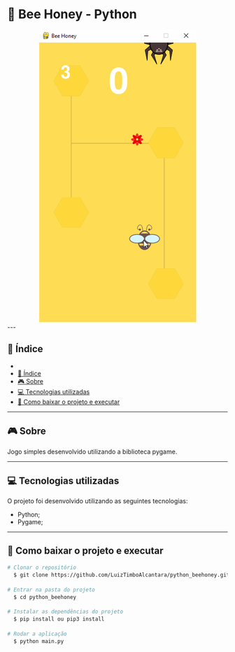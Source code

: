 <h1 align="Left">  
  <Strong>🐝 Bee Honey - Python</Strong>
 </h1>

<div align="center">
  <img src=".\assets\ws.gif" />
</div>
---

## 🔎 Índice

- [</div>](#div)
- [🔎 Índice](#-índice)
- [🎮 Sobre](#-sobre)
- [💻 Tecnologias utilizadas](#-tecnologias-utilizadas)
- [📁 Como baixar o projeto e executar](#-como-baixar-o-projeto-e-executar)

---

## 🎮 Sobre

Jogo simples desenvolvido utilizando a biblioteca pygame.

---

## 💻 Tecnologias utilizadas

O projeto foi desenvolvido utilizando as seguintes tecnologias:

- Python;
- Pygame;

---

## 📁 Como baixar o projeto e executar

```bash
# Clonar o repositório
  $ git clone https://github.com/LuizTimboAlcantara/python_beehoney.git

# Entrar na pasta do projeto
  $ cd python_beehoney

# Instalar as dependências do projeto
  $ pip install ou pip3 install

# Rodar a aplicação
  $ python main.py

```

